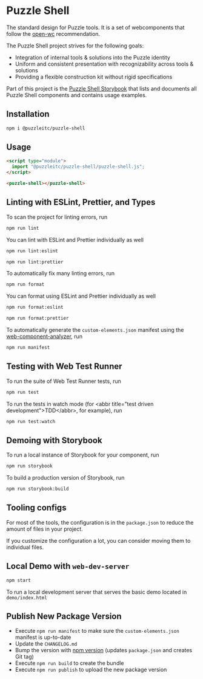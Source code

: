 # Puzzle Shell

The standard design for Puzzle tools. It is a set of webcomponents that follow the [open-wc](https://github.com/open-wc/open-wc) recommendation.

The Puzzle Shell project strives for the following goals:

- Integration of internal tools & solutions into the Puzzle identity
- Uniform and consistent presentation with recognizability across tools & solutions
- Providing a flexible construction kit without rigid specifications

Part of this project is the [Puzzle Shell Storybook](https://puzzle.github.io/puzzle-shell) that lists and documents all Puzzle Shell components and contains usage examples.

## Installation

```bash
npm i @puzzleitc/puzzle-shell
```

## Usage

```html
<script type="module">
  import "@puzzleitc/puzzle-shell/puzzle-shell.js";
</script>

<puzzle-shell></puzzle-shell>
```

## Linting with ESLint, Prettier, and Types

To scan the project for linting errors, run

```bash
npm run lint
```

You can lint with ESLint and Prettier individually as well

```bash
npm run lint:eslint
```

```bash
npm run lint:prettier
```

To automatically fix many linting errors, run

```bash
npm run format
```

You can format using ESLint and Prettier individually as well

```bash
npm run format:eslint
```

```bash
npm run format:prettier
```

To automatically generate the `custom-elements.json` manifest using the [web-component-analyzer](https://github.com/runem/web-component-analyzer), run

```bash
npm run manifest
```

## Testing with Web Test Runner

To run the suite of Web Test Runner tests, run

```bash
npm run test
```

To run the tests in watch mode (for &lt;abbr title=&#34;test driven development&#34;&gt;TDD&lt;/abbr&gt;, for example), run

```bash
npm run test:watch
```

## Demoing with Storybook

To run a local instance of Storybook for your component, run

```bash
npm run storybook
```

To build a production version of Storybook, run

```bash
npm run storybook:build
```

## Tooling configs

For most of the tools, the configuration is in the `package.json` to reduce the amount of files in your project.

If you customize the configuration a lot, you can consider moving them to individual files.

## Local Demo with `web-dev-server`

```bash
npm start
```

To run a local development server that serves the basic demo located in `demo/index.html`

## Publish New Package Version

- Execute `npm run manifest` to make sure the `custom-elements.json` manifest is up-to-date
- Update the `CHANGELOG.md`
- Bump the version with [npm version](https://docs.npmjs.com/cli/v7/commands/npm-version) (updates `package.json` and creates Git tag)
- Execute `npm run build` to create the bundle
- Execute `npm run publish` to upload the new package version
